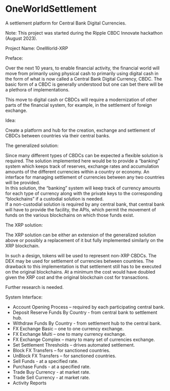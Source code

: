 # OneWorldSettlement
A settlement platform for Central Bank Digital Currencies. 


Note: This project was started during the Ripple CBDC Innovate hackathon (August 2023).

Project Name: OneWorld-XRP

Preface: 

Over the next 10 years, to enable financial activity, the financial world will move from primarily using physical cash to primarily using digital cash in the form of what is now called a Central Bank Digital Currency, CBDC. The basic form of a CBDC is generally understood but one can bet there will be a plethora of implementations.

This move to digital cash or CBDCs will require a modernization of other parts of the financial system, for example, in the settlement of foreign exchange.

Idea:

Create a platform and hub for the creation, exchange and settlement of CBDCs between countries via their central banks.

The generalized solution:

Since many different types of CBDCs can be expected a flexible solution is required. The solution implemented here would be to provide a “banking” system which keeps track of reserves, exchange rates and accumulation amounts of the different currencies within a country or economy. An interface for managing settlement of currencies between any two countries will be provided.  
In this solution, the “banking” system will keep track of currency amounts for each type of currency along with the private keys to the corresponding “blockchains” if a custodial solution is needed.  
If a non-custodial solution is required by any central bank, that central bank will have to provide the facility, the APIs, which permit the movement of funds on the various blockchains on which those funds exist. 

The XRP solution:

The XRP solution can be either an extension of the generalized solution above or possibly a replacement of it but fully implemented similarly on the XRP blockchain.

In such a design, tokens will be used to represent non-XRP CBDCs. The DEX may be used for settlement of currencies between countries. The drawback to this implementation is that settlement still has to be executed on the original blockchains. At a minimum the cost would have doubled given the XRP cost and the original blockchain cost for transactions.

Further research is needed.

System Interface:

* Account Opening Process – required by each participating central bank.  
* Deposit Reserve Funds By Country \- from central bank to settlement hub.  
* Withdraw Funds By Country \- from settlement hub to the central bank.  
* FX Exchange Basic – one to one currency exchange.  
* FX Exchange Multi – one to many currency exchange.  
* FX Exchange Complex – many to many set of currencies exchange.  
* Set Settlement Thresholds – drives automated settlement.  
* Block FX Transfers – for sanctioned countries.  
* UnBlock FX Transfers – for sanctioned countries.  
* Sell Funds \- at a specified rate.  
* Purchase Funds \- at a specified rate.  
* Trade Buy Currency \- at market rate.  
* Trade Sell Currency \- at market rate.  
* Activity Reports

 
